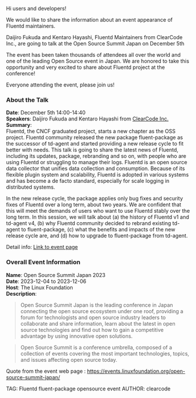 Hi users and developers!

We would like to share the information about an event appearance of Fluentd maintainers.

Daijiro Fukuda and Kentaro Hayashi, Fluentd Maintainers from ClearCode Inc., are going to talk at the Open Source Summit Japan on December 5th

The event has been taken thousands of attendees all over the world and one of the leading Open Source event in Japan. We are honored to take this opportunity and very excited to share about Fluentd project at the conference!

Everyone attending the event, please join us!

### About the Talk

**Date**: December 5th 14:00-14:40  
**Speakers**: Daijiro Fukuda and Kentaro Hayashi from [ClearCode Inc.](https://www.clear-code.com/)  
**Summary**:  
Fluentd, the CNCF graduated project, starts a new chapter as the OSS project. Fluentd community released the new package fluent-package as the successor of td-agent and started providing a new release cycle to fit better with needs. This talk is going to share the latest news of Fluentd, including its updates, package, rebranding and so on, with people who are using Fluentd or struggling to manage their logs. Fluentd is an open source data collector that unifies data collection and consumption. Because of its flexible plugin system and scalability, Fluentd is adopted in various systems and has become a de facto standard, especially for scale logging in distributed systems.

In the new release cycle, the package applies only bug fixes and security fixes of Fluentd over a long term, about two years. We are confident that this will meet the demands of users who want to use Fluentd stably over the long term. In this session, we will talk about (a) the history of Fluentd v1 and td-agent v4, (b) why Fluentd community decided to rebrand existing td-agent to fluent-package, (c) what the benefits and impacts of the new release cycle are, and (d) how to upgrade to fluent-package from td-agent.

Detail info: [Link to event page](https://ossjapan2023.sched.com/event/1Typb/new-chapter-of-fluentd-rebranding-and-new-release-cycle-lts-daijiro-fukuda-kentaro-hayashi-clearcode-inc?iframe=no&w=100%&sidebar=yes&bg=no)


### Overall Event Information

**Name**: Open Source Summit Japan 2023  
**Date**: 2023-12-04 to 2023-12-06  
**Host**: The Linux Foundation  
**Description**:


> Open Source Summit Japan is the leading conference in Japan connecting the open source ecosystem under one roof, providing a forum for technologists and open source industry leaders to collaborate and share information, learn about the latest in open source technologies and find out how to gain a competitive advantage by using innovative open solutions.

> Open Source Summit is a conference umbrella, composed of a collection of events covering the most important technologies, topics, and issues affecting open source today.

Quote from the event web page : https://events.linuxfoundation.org/open-source-summit-japan/

TAG: Fluentd fluent-package opensource event
AUTHOR: clearcode
